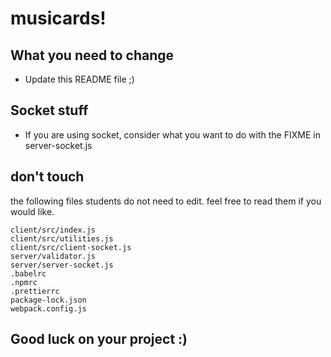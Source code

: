 # musicards! 

## What you need to change

- Update this README file ;)

## Socket stuff

- If you are using socket, consider what you want to do with the FIXME in server-socket.js

## don't touch

the following files students do not need to edit. feel free to read them if you would like.

```
client/src/index.js
client/src/utilities.js
client/src/client-socket.js
server/validator.js
server/server-socket.js
.babelrc
.npmrc
.prettierrc
package-lock.json
webpack.config.js
```

## Good luck on your project :)
